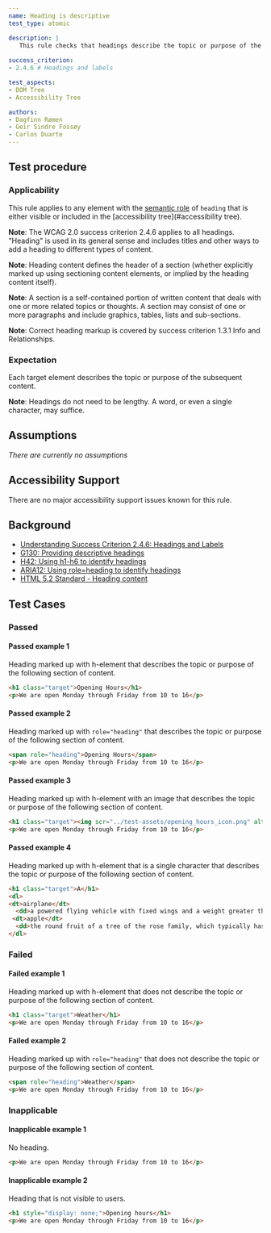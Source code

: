 ```yaml
---
name: Heading is descriptive
test_type: atomic

description: |
   This rule checks that headings describe the topic or purpose of the content.
   
success_criterion:
- 2.4.6 # Headings and labels

test_aspects:
- DOM Tree
- Accessibility Tree

authors:
- Dagfinn Rømen
- Geir Sindre Fossøy
- Carlos Duarte
---
```


## Test procedure

### Applicability

This rule applies to any element with the [semantic role](#semantic-role) of `heading` that is either visible or included in the [accessibility tree](#accessibility tree).

**Note**: The WCAG 2.0 success criterion 2.4.6 applies to all headings. "Heading" is used in its general sense and includes titles and other ways to add a heading to different types of content.

**Note**: Heading content defines the header of a section (whether explicitly marked up using sectioning content elements, or implied by the heading content itself).

**Note**: A section is a self-contained portion of written content that deals with one or more related topics or thoughts. A section may consist of one or more paragraphs and include graphics, tables, lists and sub-sections.

**Note**: Correct heading markup is covered by success criterion 1.3.1 Info and Relationships.

### Expectation

Each target element describes the topic or purpose of the subsequent content.

**Note**: Headings do not need to be lengthy. A word, or even a single character, may suffice.

## Assumptions
_There are currently no assumptions_

## Accessibility Support

There are no major accessibility support issues known for this rule.

## Background

- [Understanding Success Criterion 2.4.6: Headings and Labels](https://www.w3.org/WAI/WCAG21/Understanding/headings-and-labels.html) 
- [G130: Providing descriptive headings](https://www.w3.org/WAI/WCAG21/Techniques/general/G130)
- [H42: Using h1-h6 to identify headings](https://www.w3.org/WAI/WCAG21/Techniques/html/H42)
- [ARIA12: Using role=heading to identify headings](https://www.w3.org/WAI/WCAG21/Techniques/aria/ARIA12)
- [HTML 5.2 Standard - Heading content](https://www.w3.org/TR/html52/dom.html#heading-content)

## Test Cases

### Passed

#### Passed example 1

Heading marked up with h-element that describes the topic or purpose of the following section of content.

```html
<h1 class="target">Opening Hours</h1>
<p>We are open Monday through Friday from 10 to 16</p>
```

#### Passed example 2

Heading marked up with `role="heading"` that describes the topic or purpose of the following section of content.

```html
<span role="heading">Opening Hours</span>
<p>We are open Monday through Friday from 10 to 16</p>
```

#### Passed example 3

Heading marked up with h-element with an image that describes the topic or purpose of the following section of content.

```html
<h1 class="target"><img scr="../test-assets/opening_hours_icon.png" alt="Opening hours"></img></h1>
<p>We are open Monday through Friday from 10 to 16</p>
```

#### Passed example 4

Heading marked up with h-element that is a single character that describes the topic or purpose of the following section of content.

```html
<h1 class="target">A</h1>
<dl>  
<dt>airplane</dt>
  <dd>a powered flying vehicle with fixed wings and a weight greater than that of the air it displaces.</dd>
 <dt>apple</dt>
  <dd>the round fruit of a tree of the rose family, which typically has thin green or red skin and crisp flesh.</dd>
</dl>
```

### Failed

#### Failed example 1

Heading marked up with h-element that does not describe the topic or purpose of the following section of content.

```html
<h1 class="target">Weather</h1>
<p>We are open Monday through Friday from 10 to 16</p>
```

#### Failed example 2

Heading marked up with `role="heading"` that does not describe the topic or purpose of the following section of content.

```html
<span role="heading">Weather</span>
<p>We are open Monday through Friday from 10 to 16</p>
```

### Inapplicable

#### Inapplicable example 1

No heading.

```html
<p>We are open Monday through Friday from 10 to 16</p>
```

#### Inapplicable example 2

Heading that is not visible to users.

```html
<h1 style="display: none;">Opening hours</h1>
<p>We are open Monday through Friday from 10 to 16</p>
```
